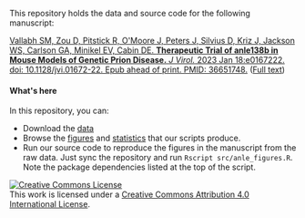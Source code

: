 This repository holds the data and source code for the following manuscript:

[Vallabh SM, Zou D, Pitstick R, O'Moore J, Peters J, Silvius D, Kriz J, Jackson WS, Carlson GA, Minikel EV, Cabin DE. **Therapeutic Trial of anle138b in Mouse Models of Genetic Prion Disease.** _J Virol._ 2023 Jan 18:e0167222. doi: 10.1128/jvi.01672-22. Epub ahead of print. PMID: 36651748.](https://pubmed.ncbi.nlm.nih.gov/36651748/) ([Full text](https://www.vallabhminikel.org/publications/vallabh-2023-therapeutic-trial-of-anle138b.pdf))

#### What's here

In this repository, you can:

+ Download the [data](/data/animals)
+ Browse the [figures](/display_items) and [statistics](/display_items/stats_for_text.txt) that our scripts produce.
+ Run our source code to reproduce the figures in the manuscript from the raw data. Just sync the repository and run `Rscript src/anle_figures.R`. Note the package dependencies listed at the top of the script.

<a rel="license" href="http://creativecommons.org/licenses/by/4.0/"><img alt="Creative Commons License" style="border-width:0" src="https://i.creativecommons.org/l/by/4.0/88x31.png" /></a><br />This work is licensed under a <a rel="license" href="http://creativecommons.org/licenses/by/4.0/">Creative Commons Attribution 4.0 International License</a>.
